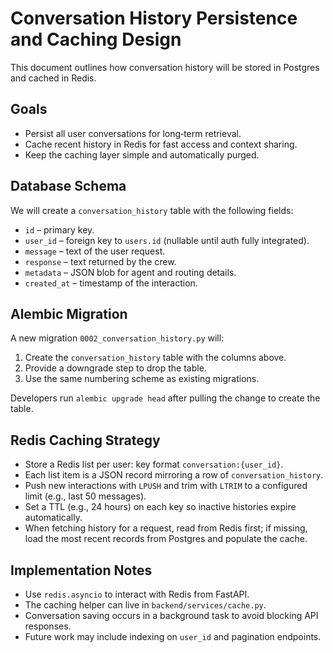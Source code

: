 # Conversation History Persistence and Caching Design

This document outlines how conversation history will be stored in Postgres and cached in Redis.

## Goals
- Persist all user conversations for long‑term retrieval.
- Cache recent history in Redis for fast access and context sharing.
- Keep the caching layer simple and automatically purged.

## Database Schema
We will create a `conversation_history` table with the following fields:
- `id` &ndash; primary key.
- `user_id` &ndash; foreign key to `users.id` (nullable until auth fully integrated).
- `message` &ndash; text of the user request.
- `response` &ndash; text returned by the crew.
- `metadata` &ndash; JSON blob for agent and routing details.
- `created_at` &ndash; timestamp of the interaction.

## Alembic Migration
A new migration `0002_conversation_history.py` will:
1. Create the `conversation_history` table with the columns above.
2. Provide a downgrade step to drop the table.
3. Use the same numbering scheme as existing migrations.

Developers run `alembic upgrade head` after pulling the change to create the table.

## Redis Caching Strategy
- Store a Redis list per user: key format `conversation:{user_id}`.
- Each list item is a JSON record mirroring a row of `conversation_history`.
- Push new interactions with `LPUSH` and trim with `LTRIM` to a configured limit (e.g., last 50 messages).
- Set a TTL (e.g., 24 hours) on each key so inactive histories expire automatically.
- When fetching history for a request, read from Redis first; if missing, load the most recent records from Postgres and populate the cache.

## Implementation Notes
- Use `redis.asyncio` to interact with Redis from FastAPI.
- The caching helper can live in `backend/services/cache.py`.
- Conversation saving occurs in a background task to avoid blocking API responses.
- Future work may include indexing on `user_id` and pagination endpoints.
